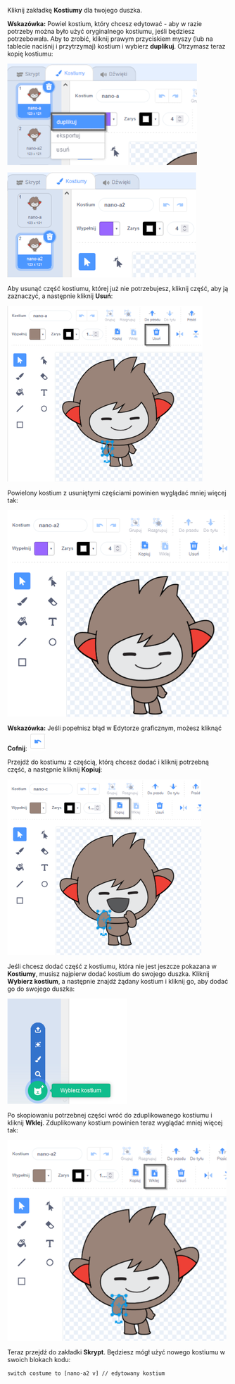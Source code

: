 Kliknij zakładkę **Kostiumy** dla twojego duszka.

**Wskazówka:** Powiel kostium, który chcesz edytować - aby w razie potrzeby można było użyć oryginalnego kostiumu, jeśli będziesz potrzebowała. Aby to zrobić, kliknij prawym przyciskiem myszy (lub na tablecie naciśnij i przytrzymaj) kostium i wybierz **duplikuj**. Otrzymasz teraz kopię kostiumu:

![Opcja „duplikat” podświetlona w menu.](images/nano-duplicate-costume.png)

![Zduplikowany kostium znajduje się tuż pod oryginalnym kostiumem w zakładce Kostiumy.](images/nano-a2-costume.png)

Aby usunąć część kostiumu, której już nie potrzebujesz, kliknij część, aby ją zaznaczyć, a następnie kliknij **Usuń**:

![Kostium nano-a2 z wybranym jednym ramieniem.](images/nano-arm-selected.png)

Powielony kostium z usuniętymi częściami powinien wyglądać mniej więcej tak:

![Kostium nano-a2 z usuniętym ramieniem.](images/nano-arm-deleted.png)

**Wskazówka:** Jeśli popełnisz błąd w Edytorze graficznym, możesz kliknąć **Cofnij**: ![Ikona „Cofnij”.](images/nano-undo.png)

Przejdź do kostiumu z częścią, którą chcesz dodać i kliknij potrzebną część, a następnie kliknij **Kopiuj**:

![Kostium nano-c z wybranym jednym ramieniem.](images/nano-c-arm-selected.png)

Jeśli chcesz dodać część z kostiumu, która nie jest jeszcze pokazana w **Kostiumy**, musisz najpierw dodać kostium do swojego duszka. Kliknij **Wybierz kostium**, a następnie znajdź żądany kostium i kliknij go, aby dodać go do swojego duszka:

![Podświetlona ikona „Wybierz kostium”.](images/choose-a-costume.png)

Po skopiowaniu potrzebnej części wróć do zduplikowanego kostiumu i kliknij **Wklej**. Zduplikowany kostium powinien teraz wyglądać mniej więcej tak:

![Kostium nano-a2 z ramieniem z kostiumu nano-c.](images/nano-a2-new-arm.png)

Teraz przejdź do zakładki **Skrypt**. Będziesz mógł użyć nowego kostiumu w swoich blokach kodu:

```blocks3
switch costume to [nano-a2 v] // edytowany kostium
```

